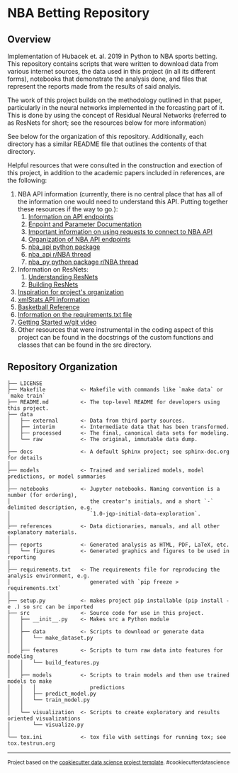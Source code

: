 NBA Betting Repository
==============================

Overview
------------
Implementation of Hubacek et. al. 2019 in Python to NBA sports betting. This repository contains scripts that were written to download data from various internet sources, the data used in this project (in all its different forms), notebooks that demonstrate the analysis done, and files that represent the reports made from the results of said analyis. 

The work of this project builds on the methodology outlined in that paper, particularly in the neural networks implemented in the forcasting part of it. This is done by using the concept of Residual Neural Networks (referred to as ResNets for short; see the resources below for more information)

See below for the organization of this repository. Additionally, each directory has a similar README file that outlines the contents of that directory.

Helpful resources that were consulted in the construction and exection of this project, in addition to the academic papers included in references, are the following:
1. NBA API information (currently, there is no central place that has all of the information one would need to understand this API. Putting together these resources if the way to go.):
    1. [Information on API endpoints](https://github.com/swar/nba_api/blob/master/docs/nba_api/stats/endpoints/boxscoreadvancedv2.md)
    2. [Enpoint and Parameter Documentation](https://github.com/seemethere/nba_py/wiki/stats.nba.com-Endpoint-Documentation)
    3. [Important information on using requests to connect to NBA API](https://stackoverflow.com/questions/46781563/how-to-obtain-a-json-response-from-the-stats-nba-com-api)
    4. [Organization of NBA API endpoints](https://github.com/seemethere/nba_py/wiki/Completed-Work-Log)
    5. [nba_api python package](https://github.com/swar/nba_api)
    6. [nba_api r/NBA thread](https://www.reddit.com/r/nba/comments/9j2e05/nba_api_an_nba_api_client_for_python/)
    7. [nba_py python package r/NBA thread](https://www.reddit.com/r/nba/comments/3k91g5/finally_some_documentation_for_the_statsnbacom_api/)
2. Information on ResNets:
    1. [Understanding ResNets](http://bjlkeng.github.io/posts/residual-networks/)
    2. [Building ResNets](https://towardsdatascience.com/understanding-and-coding-a-resnet-in-keras-446d7ff84d33)
3. [Inspiration for project's organization](https://medium.com/@rrfd/cookiecutter-data-science-organize-your-projects-atom-and-jupyter-2be7862f487e)
4. [xmlStats API information](https://erikberg.com/api)
5. [Basketball Reference](https://www.basketball-reference.com/)
6. [Information on the requirements.txt file](https://medium.com/@boscacci/why-and-how-to-make-a-requirements-txt-f329c685181e)
7. [Getting Started w/git video](https://www.youtube.com/watch?v=HVsySz-h9r4)
8. Other resources that were instrumental in the coding aspect of this project can be found in the docstrings of the custom functions and classes that can be found in the src directory.

Repository Organization
------------

    ├── LICENSE
    ├── Makefile           <- Makefile with commands like `make data` or `make train`
    ├── README.md          <- The top-level README for developers using this project.
    ├── data
    │   ├── external       <- Data from third party sources.
    │   ├── interim        <- Intermediate data that has been transformed.
    │   ├── processed      <- The final, canonical data sets for modeling.
    │   └── raw            <- The original, immutable data dump.
    │
    ├── docs               <- A default Sphinx project; see sphinx-doc.org for details
    │
    ├── models             <- Trained and serialized models, model predictions, or model summaries
    │
    ├── notebooks          <- Jupyter notebooks. Naming convention is a number (for ordering),
    │                         the creator's initials, and a short `-` delimited description, e.g.
    │                         `1.0-jqp-initial-data-exploration`.
    │
    ├── references         <- Data dictionaries, manuals, and all other explanatory materials.
    │
    ├── reports            <- Generated analysis as HTML, PDF, LaTeX, etc.
    │   └── figures        <- Generated graphics and figures to be used in reporting
    │
    ├── requirements.txt   <- The requirements file for reproducing the analysis environment, e.g.
    │                         generated with `pip freeze > requirements.txt`
    │
    ├── setup.py           <- makes project pip installable (pip install -e .) so src can be imported
    ├── src                <- Source code for use in this project.
    │   ├── __init__.py    <- Makes src a Python module
    │   │
    │   ├── data           <- Scripts to download or generate data
    │   │   └── make_dataset.py
    │   │
    │   ├── features       <- Scripts to turn raw data into features for modeling
    │   │   └── build_features.py
    │   │
    │   ├── models         <- Scripts to train models and then use trained models to make
    │   │   │                 predictions
    │   │   ├── predict_model.py
    │   │   └── train_model.py
    │   │
    │   └── visualization  <- Scripts to create exploratory and results oriented visualizations
    │       └── visualize.py
    │
    └── tox.ini            <- tox file with settings for running tox; see tox.testrun.org


--------

<p><small>Project based on the <a target="_blank" href="https://drivendata.github.io/cookiecutter-data-science/">cookiecutter data science project template</a>. #cookiecutterdatascience</small></p>
